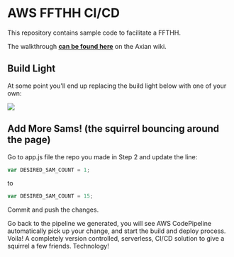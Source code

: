 # AWS FFTHH CI/CD
This repository contains sample code to facilitate a FFTHH.

The walkthrough **[can be found here](https://axianinc.atlassian.net/wiki/spaces/AXLND/pages/314867725)** on the Axian wiki.

## Build Light
At some point you'll end up replacing the build light below with one of your own:

<img src="https://codebuild.us-west-2.amazonaws.com/badges?uuid=eyJlbmNyeXB0ZWREYXRhIjoiVHd4N2pDZTN5c2ZZZGhjSXkrRVowWng3YnNIemEvckF0YTd3M3VJeEJRbTZIODJoU2dQWUpjTk9tbUYyTDlEZ3JyRnhuOVR5R1RIdUVFOUF1d0FZem9ZPSIsIml2UGFyYW1ldGVyU3BlYyI6InZlS3dHWEw0ZVN3WUM1anYiLCJtYXRlcmlhbFNldFNlcmlhbCI6MX0%3D&branch=master">

## Add More Sams! (the squirrel bouncing around the page)
Go to app.js file the repo you made in Step 2 and update the line:

```javascript
var DESIRED_SAM_COUNT = 1;
```
to
```javascript
var DESIRED_SAM_COUNT = 15;
```

Commit and push the changes. 

Go back to the pipeline we generated, you will see AWS CodePipeline automatically pick up your change, and start the build and deploy process. Voila! A completely version controlled, serverless, CI/CD solution to give a squirrel a few friends. Technology!

